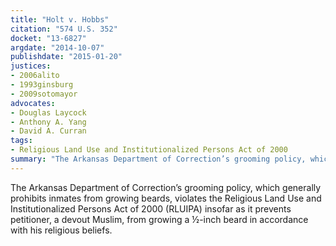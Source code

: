 ```yaml
---
title: "Holt v. Hobbs"
citation: "574 U.S. 352"
docket: "13-6827"
argdate: "2014-10-07"
publishdate: "2015-01-20"
justices:
- 2006alito
- 1993ginsburg
- 2009sotomayor
advocates:
- Douglas Laycock
- Anthony A. Yang
- David A. Curran
tags:
- Religious Land Use and Institutionalized Persons Act of 2000
summary: "The Arkansas Department of Correction’s grooming policy, which generally prohibits inmates from growing beards, violates the Religious Land Use and Institutionalized Persons Act of 2000 (RLUIPA) insofar as it prevents petitioner, a devout Muslim, from growing a ½-inch beard in accordance with his religious beliefs."
---
```

The Arkansas Department of Correction’s grooming policy, which generally prohibits inmates from growing beards, violates the Religious Land Use and Institutionalized Persons Act of 2000 (RLUIPA) insofar as it prevents petitioner, a devout Muslim, from growing a ½-inch beard in accordance with his religious beliefs.